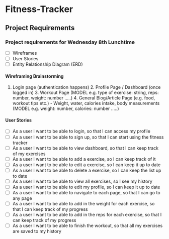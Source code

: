 # Fitness-Tracker

## Project Requirements

### Project requirements for Wednesday 8th Lunchtime

- [ ] Wireframes
- [ ] User Stories
- [ ] Entity Relationship Diagram (ERD)

#### Wireframing Brainstorming

1. Login page (authentication happens) 2. Profile Page / Dashboard (once logged in) 3. Workout Page (MODEL e.g. type of exercise: string, reps: number, weight: number .....) 4. General Blog/Article Page (e.g. food, workout tips etc.) - Weight, water, calories intake, body measurements (MODEL e.g. weight: number, calories: number .....)

#### User Stories

- [ ] As a user I want to be able to login, so that I can access my profile
- [ ] As a user I want to be able to sign up, so that I can start using the fitness tracker
- [ ] As a user I want to be able to view dashboard, so that I can keep track of my exercises
- [ ] As a user I want to be able to add a exercise, so I can keep track of it
- [ ] As a user I want to be able to edit a exercise, so I can keep it up to date
- [ ] As a user I want to be able to delete a exercise, so I can keep the list up to date
- [ ] As a user I want to be able to view all exercises, so I see my history
- [ ] As a user I want to be able to edit my profile, so I can keep it up to date
- [ ] As a user I want to be able to navigate to each page, so that I can go to any page
- [ ] As a user I want to be able to add in the weight for each exercise, so that I can keep track of my progress
- [ ] As a user I want to be able to add in the reps for each exercise, so that I can keep track of my progress
- [ ] As a user I want to be able to finish the workout, so that all my exercises are saved to my history
